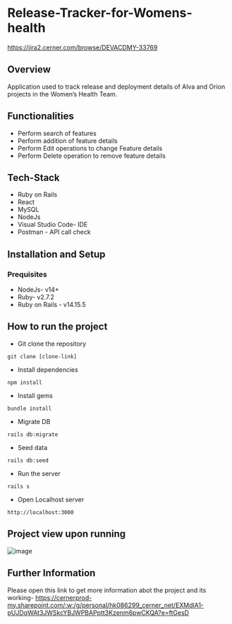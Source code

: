 # Release-Tracker-for-Womens-health
https://jira2.cerner.com/browse/DEVACDMY-33769

## Overview
Application used to track  release and deployment details of Alva and Orion projects in the Women’s Health Team.

## Functionalities
* Perform search of features 
* Perform addition of feature details
* Perform Edit operations to change Feature details
* Perform Delete operation to remove feature details

## Tech-Stack
* Ruby on Rails
* React
* MySQL
* NodeJs
* Visual Studio Code- IDE
* Postman - API call check

## Installation and Setup

### Prequisites

* NodeJs- v14+
* Ruby- v2.7.2
* Ruby on Rails - v14.15.5
## How to run the project

* Git clone the repository
```
git clone [clone-link]
```
* Install dependencies
```
npm install
```
* Install gems
```
bundle install
```
* Migrate DB
```
rails db:migrate
```
* Seed data
```
rails db:seed
```
* Run the server
```
rails s
```
* Open Localhost server
```
http://localhost:3000
```

## Project view upon running

![image](https://media.github.training.cerner.com/user/5778/files/41648980-958c-11eb-8c7a-61cceaf0d6c1)

## Further Information

Please open this link to get more information abot the project and its working-
https://cernerprod-my.sharepoint.com/:w:/g/personal/hk086299_cerner_net/EXMdlA1-pUJDqWAt3JWSkcYBJWPBAPptt3Kzenm6pwCKQA?e=ftGesD
